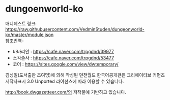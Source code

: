 # dungoenworld-ko
매니페스트 링크: https://raw.githubusercontent.com/VedminStuden/dungeonworld-ko/master/module.json<br>
참조번역- <ul><li>바바리안 : https://cafe.naver.com/trpgdnd/39977</li>
          <li>소각술사 : https://cafe.naver.com/trpgdnd/53477</li>
             <li> 코어 : https://sites.google.com/view/dwtemporary/</li></ul>

김성일(도서출판 초여명)에 의해 작성된 던전월드 한국어공개판은 크리에이티브 커먼즈 저작자표시 3.0 Unported 라이선스에 따라 이용할 수 있습니다.

http://book.dwgazetteer.com/의 저작물에 기반하고 있습니다. 
